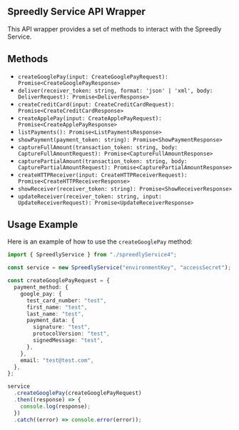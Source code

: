 <!--
Write the documentation for the Spreedly Service API wrapper in @spreedlyService4.ts 
referencing spreedlyService.test.ts and demo.ts
including a bullet list of ## Methods and a ## Usage example
-->
## Spreedly Service API Wrapper

This API wrapper provides a set of methods to interact with the Spreedly Service. 

## Methods

- `createGooglePay(input: CreateGooglePayRequest): Promise<CreateGooglePayResponse>`
- `deliver(receiver_token: string, format: 'json' | 'xml', body: DeliverRequest): Promise<DeliverResponse>`
- `createCreditCard(input: CreateCreditCardRequest): Promise<CreateCreditCardResponse>`
- `createApplePay(input: CreateApplePayRequest): Promise<CreateApplePayResponse>`
- `listPayments(): Promise<ListPaymentsResponse>`
- `showPayment(payment_token: string): Promise<ShowPaymentResponse>`
- `captureFullAmount(transaction_token: string, body: CaptureFullAmountRequest): Promise<CaptureFullAmountResponse>`
- `capturePartialAmount(transaction_token: string, body: CapturePartialAmountRequest): Promise<CapturePartialAmountResponse>`
- `createHTTPReceiver(input: CreateHTTPReceiverRequest): Promise<CreateHTTPReceiverResponse>`
- `showReceiver(receiver_token: string): Promise<ShowReceiverResponse>`
- `updateReceiver(receiver_token: string, input: UpdateReceiverRequest): Promise<UpdateReceiverResponse>`

## Usage Example

Here is an example of how to use the `createGooglePay` method:

```typescript
import { SpreedlyService } from "./spreedlyService4";

const service = new SpreedlyService("environmentKey", "accessSecret");

const createGooglePayRequest = {
  payment_method: {
    google_pay: {
      test_card_number: "test",
      first_name: "test",
      last_name: "test",
      payment_data: {
        signature: "test",
        protocolVersion: "test",
        signedMessage: "test",
      },
    },
    email: "test@test.com",
  },
};

service
  .createGooglePay(createGooglePayRequest)
  .then((response) => {
    console.log(response);
  })
  .catch((error) => console.error(error));
```


